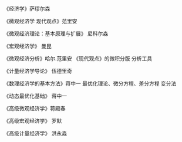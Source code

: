 

《经济学》萨缪尔森

《微观经济学 现代观点》范里安

《微观经济理论：基本原理与扩展》 尼科尔森

《宏观经济学》 曼昆

《微观经济分析》哈尔.范里安 《现代观点》的微积分版 分析工具

《计量经济学导论》 伍德里奇

《数理经济学的基本方法》蒋中一 最优化理论、微分方程、差分方程 变分法

《动态最优化基础》 蒋中一

《高级微观经济学》蒋殿春

《高级宏观经济学》 罗默

《高级计量经济学》 洪永淼

